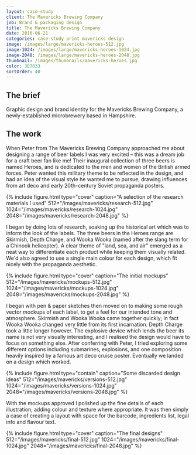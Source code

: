 ```yaml
---
layout: case-study
client: The Mavericks Brewing Company
job: Brand & packaging design
title: The Mavericks Brewing Company
date: 2016-06-21
categories: case-study print mavericks design
image: /images/large/mavericks-heroes-512.jpg
image-1024: /images/large/mavericks-heroes-1024.jpg
image-2048: /images/large/mavericks-heroes-2048.jpg
thumbnail: /images/thumbnails/mavericks-heroes.jpg
color: 3E7033
sortOrder: 40
---
```

## The brief
Graphic design and brand identity for the Mavericks Brewing Company, a newly-established microbrewery based in Hampshire.

## The work
When Peter from The Mavericks Brewing Company approached me about designing a range of beer labels I was very excited – this was a dream job for a craft beer fan like me! Their inaugural collection of three beers is named Heroes, and is dedicated to the men and women of the British armed forces. Peter wanted this military theme to be reflected in the design, and had an idea of the visual style he wanted me to pursue, drawing influences from art deco and early 20th-century Soviet propaganda posters.

{%
include figure.html
type="cover"
caption="A selection of the research materials I used"
512="/images/mavericks/research-512.jpg"
1024="/images/mavericks/research-1024.jpg"
2048="/images/mavericks/research-2048.jpg"
%}

I began by doing lots of research, soaking up the historical art which was to inform the look of the labels. The three beers in the Heroes range are Skirmish, Depth Charge, and Wooka Wooka (named after the slang term for a Chinook helicopter). A clear theme of "land, sea, and air" emerged as a neat way to differentiate each product while keeping them visually related. We'd also agreed to use a single main colour for each design, which fit nicely with the propaganda aesthetic.

{%
include figure.html
type="cover"
caption="The initial mockups"
512="/images/mavericks/mockups-512.jpg"
1024="/images/mavericks/mockups-1024.jpg"
2048="/images/mavericks/mockups-2048.jpg"
%}

I began with pen & paper sketches then moved on to making some rough vector mockups of each label, to get a feel for our intended tone and atmosphere. Skirmish and Wooka Wooka came together quickly; in fact Wooka Wooka changed very little from its first incarnation. Depth Charge took a little longer however. The explosive device which lends the beer its name is not very visually interesting, and I realised the design would have to focus on something else. After conferring with Peter, I tried exploring some different options including submarines, explosions, and one composition heavily inspired by a famous art deco cruise poster. Eventually we landed on a design which worked.

{%
include figure.html
type="contain"
caption="Some discarded design ideas"
512="/images/mavericks/versions-512.jpg"
1024="/images/mavericks/versions-1024.jpg"
2048="/images/mavericks/versions-2048.jpg"
%}

With the mockups approved I polished up the fine details of each illustration, adding colour and texture where appropriate. It was then simply a case of creating a layout with space for the barcode, ingredients list, legal info and flavour text.

{%
include figure.html
type="cover"
caption="The final designs"
512="/images/mavericks/final-512.jpg"
1024="/images/mavericks/final-1024.jpg"
2048="/images/mavericks/final-2048.jpg"
%}